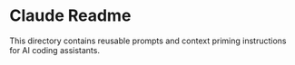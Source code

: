 # Claude Readme

This directory contains reusable prompts and context priming instructions for AI coding assistants.